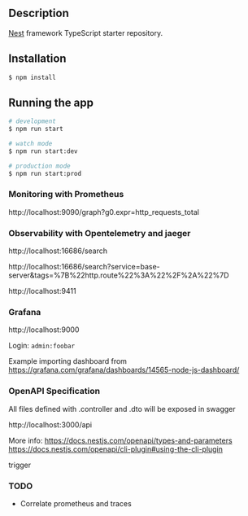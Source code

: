 ## Description

[Nest](https://github.com/nestjs/nest) framework TypeScript starter repository.

## Installation

```bash
$ npm install
```

## Running the app

```bash
# development
$ npm run start

# watch mode
$ npm run start:dev

# production mode
$ npm run start:prod
```

### Monitoring with Prometheus

http://localhost:9090/graph?g0.expr=http_requests_total
### Observability with Opentelemetry and jaeger

http://localhost:16686/search

http://localhost:16686/search?service=base-server&tags=%7B%22http.route%22%3A%22%2F%2A%22%7D


http://localhost:9411

### Grafana

http://localhost:9000

Login: `admin:foobar`

Example importing dashboard from
https://grafana.com/grafana/dashboards/14565-node-js-dashboard/


### OpenAPI Specification
All files defined with .controller and .dto will be exposed in swagger

http://localhost:3000/api

More info:
https://docs.nestjs.com/openapi/types-and-parameters
https://docs.nestjs.com/openapi/cli-plugin#using-the-cli-plugin


trigger
### TODO

- Correlate prometheus and traces
